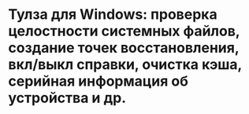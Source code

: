 # Тулза для Windows: проверка целостности системных файлов, создание точек восстановления, вкл/выкл справки, очистка кэша, серийная информация об устройства и др.
